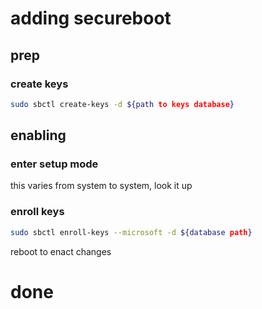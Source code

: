 # adding secureboot

## prep
### create keys
```bash
sudo sbctl create-keys -d ${path to keys database} 
```

## enabling
### enter setup mode
this varies from system to system, look it up
### enroll keys
```bash
sudo sbctl enroll-keys --microsoft -d ${database path}
```
reboot to enact changes

# done

[^source]: [official lanzaboote docs](https://github.com/nix-community/lanzaboote/blob/master/docs/QUICK_START.md)
